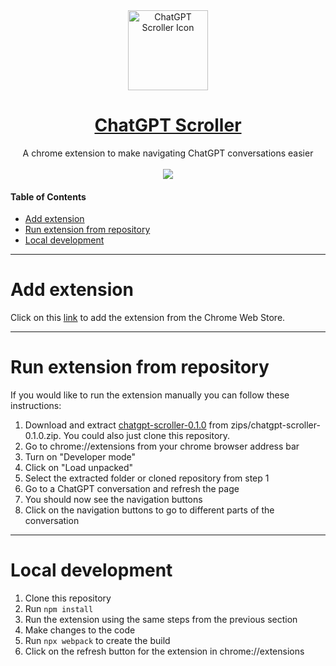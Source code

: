 <div align="center">
  <a href="https://chromewebstore.google.com/detail/chatgpt-scroller/pelmadpbepelidfneidllbkmepmdpckd">
      <img src="https://github.com/user-attachments/assets/ab2135ef-f5f4-4408-946a-3423a3dd5b5a" width="128" height="128" alt="ChatGPT Scroller Icon" />
  </a>
  <h1>
    <a href="https://chromewebstore.google.com/detail/chatgpt-scroller/pelmadpbepelidfneidllbkmepmdpckd">
      ChatGPT Scroller
    </a>
  </h1>
  <div>A chrome extension to make navigating ChatGPT conversations easier</div>
  <br />
  
  <img src="https://github.com/user-attachments/assets/947509b5-e2b2-4eb3-a7d9-4555e3903fa6" />
</div>

#### Table of Contents
* [Add extension](#add-extension)
* [Run extension from repository](#run-extension-from-repository)
* [Local development](#local-development)

----

# Add extension

Click on this [link](https://chromewebstore.google.com/detail/chatgpt-scroller/pelmadpbepelidfneidllbkmepmdpckd) to add the extension from the Chrome Web Store.

----

# Run extension from repository

If you would like to run the extension manually you can follow these instructions:

1. Download and extract [chatgpt-scroller-0.1.0](https://github.com/samimsu/chatgpt-scroller/blob/master/zips/chatgpt-scroller-0.1.0.zip) from zips/chatgpt-scroller-0.1.0.zip. You could also just clone this repository.
2. Go to chrome://extensions from your chrome browser address bar
3. Turn on "Developer mode"
4. Click on "Load unpacked"
5. Select the extracted folder or cloned repository from step 1
6. Go to a ChatGPT conversation and refresh the page
7. You should now see the navigation buttons
8. Click on the navigation buttons to go to different parts of the conversation

----

# Local development

1. Clone this repository
2. Run `npm install`
3. Run the extension using the same steps from the previous section
4. Make changes to the code
5. Run `npx webpack` to create the build
6. Click on the refresh button for the extension in chrome://extensions



